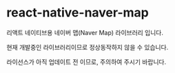 # react-native-naver-map
리액트 네이티브용 네이버 맵(Naver Map) 라이브러리 입니다.

현재 개발중인 라이브러리이므로 정상동작하지 않을 수 있습니다.

라이선스가 아직 업데이트 전 이므로, 주의하여 주시기 바랍니다.

